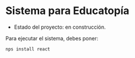<h1>Sistema para Educatopía</h1>

- Estado del proyecto: en construcción.

Para ejecutar el sistema, debes poner:

```nps install react```
